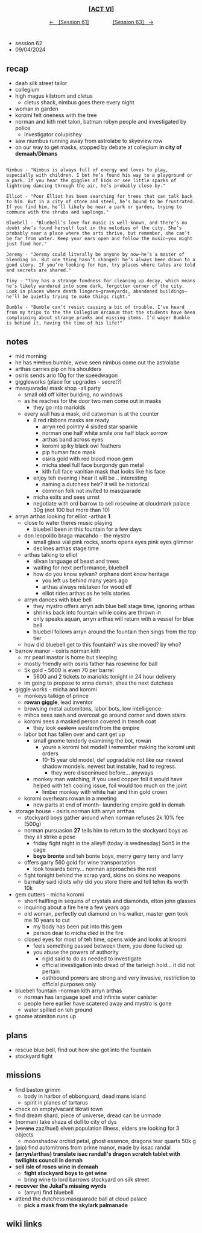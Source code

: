 
<div align="center">
  <h3 align="center"><a href="https://github.com/h-griffin/dnd-notes/blob/main/grimmhaus/act-VI" >[ACT VI]</a></h3>
  <p align="center">
    <a href="https://github.com/h-griffin/dnd-notes/blob/main/grimmhaus/act-VI/24-08-26.md" >&larr; &nbsp; [Session 61]</a>
    &nbsp;&nbsp;&nbsp;&nbsp;&nbsp;&nbsp;&nbsp;&nbsp;&nbsp;&nbsp;&nbsp;&nbsp;&nbsp;&nbsp;
    <a href="https://github.com/h-griffin/dnd-notes/blob/main/grimmhaus/act-VI/24-09-11.md" >[Session 63] &nbsp; &rarr;</a>
  </p>
</div>

#
- session 62
- 09/04/2024

## recap
- deah silk street tailor
- collegium
- high magus kilstrom and cletus
    - cletus shack, nimbus goes there every night
- woman in garden
- koromi felt oneness with the tree
- norman and kith met talon, batman robyn people and investigated by police
    - investigator colupishey
- saw niumbus running away from astrolabe to skyeview row
- on our way to get masks, stopped by debate at collegium **in city of demaah/Dimans**

```text

Nimbus - "Nimbus is always full of energy and loves to play, especially with children. I bet he’s found his way to a playground or a park. If you hear the giggles of kids or see little sparks of lightning dancing through the air, he’s probably close by."

Elliot - "Poor Elliot has been searching for trees that can talk back to him. But in a city of stone and steel, he’s bound to be frustrated. If you find him, he’ll likely be near a park or garden, trying to commune with the shrubs and saplings."

Bluebell - "Bluebell’s love for music is well-known, and there’s no doubt she’s found herself lost in the melodies of the city. She’s probably near a place where the arts thrive, but remember, she can’t be far from water. Keep your ears open and follow the music—you might just find her."

Jeremy - "Jeremy could literally be anyone by now—he’s a master of blending in. But one thing hasn’t changed: he’s always been drawn to a good story. If you’re looking for him, try places where tales are told and secrets are shared."

Tiny - "Tiny has a strange fondness for cleaning up decay, which means he’s likely wandered into some dark, forgotten corner of the city. Look in places where death lingers—graveyards, abandoned buildings—he’ll be quietly trying to make things right."

Bumble - "Bumble can’t resist causing a bit of trouble. I've heard from my trips to the the Collegium Arcanum that the students have been complaining about strange pranks and missing items. I’d wager Bumble is behind it, having the time of his life!"
```

## notes
- mid morning
- he has ~~nimbus~~ bumble, weve seen nimbus come out the astrolabe
- arthas carries pip on his shoulders
- osiris sends ario 10g for the speedwagon
- giggleworks (place for upgrades - secret?)
- masquarade/ mask shop -all party
    - small old off kilter building, no windows
    - as he reaches for the door two men come out in masks
        - they go into mariolds
    - every wall has a mask, old catwoman is at the counter
        - 8 red ribbons masks are ready
            - arryn red pointry 4 sisded star sparkle
            - norman one half white smile one half black sorrow
            - arthas band across eyes
            - koromi spiky black owl feathers
            - pip human face mask
            - osiris gold with red blood moon gem
            - micha steel full face burgondy gun metal
            - kith full face vanitian mask that looks like his face
        - enjoy teh evening i hear it will be .. interesting
            - naming a dutchess heir? it will be historical
            - common folk not invited to masquarade
        - micha exits and sees urnst
        - negotiate with ord barrow to sell rosewine at cloudmark palace 30g (not 100 but more than 10)
- arryn arthas looking for elliot -arthas **1**
    - close to water theres music playing
        - bluebell been in this fountain for a few days
    - don leopoldo braga-macahdo - the mystro
        - small glass vial pink rocks, snorts opens eyes pink eyes glimmer
        - declines arthas stage time
    - arthas talking to elliot
        - silvan language of beast and trees
        - waiting for next performance, bluebell
        - how do you know sylvan? orphans dont know heritage
            - you left us behind many years ago
            - arthas always mistaken for wood elf
            - elliot rides arthas as he tells stories
    - arryn dances with blue bell
        - they mystro offers arryn adn blue bell stage time, ignoring arthas
        - shrinks back into fountain while coins are thrown in
        - only speaks aquan, arryn arthas will return with a vessel for blue bell
        - bluebell follows arryn around the fountain then sings from the top tier
    - how did bluebell get to this fountain? was she moved? by who?
- barrow manor - osiris norman kith
    - mr pearl mastor is home but sleeping
    - mostly friendly with osiris father has rosewine for ball
    - 5k gold - 5600 is even 70 per barrel
        - 5600 and 2 tickets to mariolds tonight in 24 hour delivery
    - im going to propose to anna demah, shes the next dutchess
- giggle works - micha and koromi
    - monkeys talkign of prince
    - **rowan giggle**, lead inventor
    - browsing metal automitons, labor bots, low intelligence
    - mihca sees sash and overcoat go around corner and down stairs
    - koromi sees a masked person covered in trench coat
        - they look ~~eastern~~ western/from the empire
    - labor bot has fallen over and cant get up
        - small gnome tenderly examining the bot, rowan
            - youre a koromi bot model! i remember making the koromi unit orders
            - 10-15 year old model, def upgradable not like our newest shadow mondels. newest but instable, had to regress.
                - they were disconinued before... anyways
        - monkey man watching, if you used copper foil it would have helped with teh cooling issue, foil would too much on the joint
            - limber monkey with white hair and thin gold crown
    - koromi overhears rowan in a meeting
        - new parts at end of month- laundering empire gold in demah
- storage house - osiris norman kith arryn arrthas
    - stockyard boys gather around when norman refuses 2k 10% fee (500g)
    - norman pursuasion **27** tells him to return to the stockyard boys as they all strike a pose
        - friday fight night in the alley!! (today is wednesday) 5on5 in the cage
        - **boyo bronte** and teh bonte boys, merry gerry terry and larry
    - offers garry 560 gold for wine transportation
        - look towards berry... norman approaches the rest
    - fight tonight behind the scrap yard, skins on skins no weapons
    - barnaby said idiots why did you store there and tell tehm its worth 10k
- gem cutters - micha koromi
    - short halfling in sequins of crystals and diamonds, elton john glasses
    - inquiring about a fire here a few years ago
    - old woman, perfectly cut diamond on his walker, master gem took me 10 years to cut
        - my body has been put into this gem
        - person dear to micha died in the fire
    - closed eyes for most of teh time, opens wide and looks at kroomi
        - feels something passed between them, you done fucked up
        - you abuse the powers of authority
            - rigid said to do as needed to investigate
            - official investigation into dread of the tarleigh hold... it did not pertain
            - oathbound powers are strong and very invasive, restriction to official purposes only
- bluebell fountain -norman kith arryn arthas
    - norman has language spell and infinite water canister
    - people here earlier have scatered away and mystro is gone
    - water spilled on teh ground
- gnome atomiton runs up

## plans
- rescue blue bell, find out how she got into the fountain
- stockyard fight

## missions
- find baston grimm
    - body in harbor of ebbonguard, dead mans island
    - spirit in planes of tartarus
- check on empty/vacant tikrati town
- find dream shard, piece of universe, dread can be unmade
- (norman) take shaza el doll to city of dys
- (~~verana~~ zaz/huel) elven population illness, elders are looking for 3 objects
    - moonshadow orchid petal, ghost essence, dragons tear quarts 50k g
- (pip) find automitrons from prime manor, made by issac randal
- **(arryn/arthas) translate isac randall's dragon scratch tablet with twilights council in demah**
- **sell isle of roses wine in demaah**
    - **fight stockyard boys to get wine**
    - bring wine to lord barrows stockyard on silk street
- **recovver the Jukal's missing wyrds**
    - (arryn) find bluebell  
- attend the dutchess masquarade ball at cloud palace
    - **pick a mask from the skylark palmanade**

## wiki links
